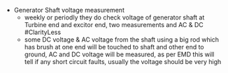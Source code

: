 - Generator Shaft voltage measurement
	- weekly or periodly they do check voltage of generator shaft at Turbine end and excitor end, two measurements and AC & DC #ClarityLess
	- some DC voltage & AC voltage from the shaft using a big rod which has brush at one end will be touched to shaft and other end to ground, AC and DC voltage will be measured, as per EMD this will tell if any short circuit faults, usually the voltage should be very high